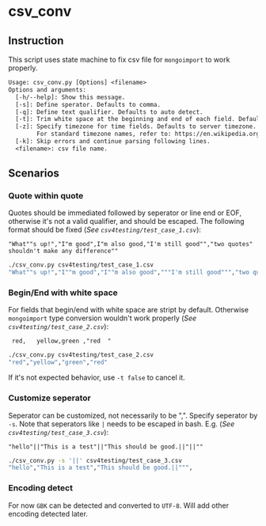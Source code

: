# csv_conv

## Instruction

This script uses state machine to fix csv file for `mongoimport` to work properly.

```txt
Usage: csv_conv.py [Options] <filename>
Options and arguments:
  [-h/--help]: Show this message.
  [-s]: Define sperator. Defaults to comma.
  [-q]: Define text qualifier. Defaults to auto detect.
  [-t]: Trim white space at the beginning and end of each field. Defaults to double quote.
  [-z]: Specify timezone for time fields. Defaults to server timezone. Can also be Asia/Chongqing etc.
        For standard timezone names, refer to: https://en.wikipedia.org/wiki/List_of_tz_database_time_zones
  [-k]: Skip errors and continue parsing following lines.
  <filename>: csv file name.
```

## Scenarios

### Quote within quote

Quotes should be immediated followed by seperator or line end or EOF, otherwise it's not a valid qualifier, and should be escaped. The following format should be fixed (_See `csv4testing/test_case_1.csv`_):

```csv
"What""s up!","I"m good",I"m also good,"I'm still good"","two quotes" shouldn't make any difference""
```

```bash
./csv_conv.py csv4testing/test_case_1.csv
"What""s up!","I""m good","I""m also good","""I'm still good""","two quotes"" shouldn't make any difference"""
```

### Begin/End with white space

For fields that begin/end with white space are stript by default. Otherwise `mongoimport` type conversion wouldn't work properly (_See `csv4testing/test_case_2.csv`_):

```csv
 red,	yellow,green ,"red	"
 ```

```bash
./csv_conv.py csv4testing/test_case_2.csv
"red","yellow","green","red"
```

If it's not expected behavior, use `-t false` to cancel it.

### Customize seperator

Seperator can be customized, not necessarily to be ",". Specify seperator by `-s`. Note that seperators like `|` needs to be escaped in bash. E.g. (_See `csv4testing/test_case_3.csv`_):

```csv
"hello"||"This is a test"||"This should be good.||"||""
```

```bash
./csv_conv.py -s '||' csv4testing/test_case_3.csv
"hello","This is a test","This should be good.||""",
```

### Encoding detect

For now `GBK` can be detected and converted to `UTF-8`. Will add other encoding detected later.
